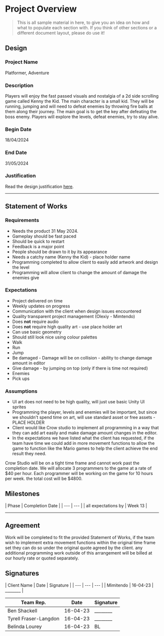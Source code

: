 # Project Overview
[//]: # (This section is an example structure for the proposal to your client.)

>This is all sample material in here, to give you an idea on how and what to populate each section with. If you think of other sections or a different document layout, please do use it!

## Design
[//]: # (How will you meet the client's brief, their expectations, and their requirements.)

### Project Name
Platformer, Adventure

### Description
[//]: # (This is the elevator pitch, sell the idea)
Players will enjoy the fast passed visuals and nostalgia of a 2d side scrolling game called Kenny the Kid.
The main character is a small kid. They will be running, jumping and will need to defeat enemies by throwing fire balls at them along their journey.
The main goal is to get the key after defeating the boss enemy. Players will explore the levels, defeat enemies, try to stay alive. 


### Begin Date
18/04/2024

### End Date
31/05/2024

### Justification
Read the design justification [here](project_justification.md).

---

## Statement of Works
[//]: # (This section is about managing expectations; list out all of the qualities that will be in the final product)

### Requirements
[//]: # (What are the requirements of the finished project?)
* Needs the product 31 May 2024.
* Gameplay should be fast paced
* Should be quick to restart
* Feedback is a major point
* People should be drawn to it by its appearance
* Needs a catchy name (Kenny the Kid) - place holder name
* Programming completed to allow client to easily add artwork and design the level
* Programming will allow client to change the amount of damage the enemies give 

### Expectations
[//]: # (What are the client's expectations?)
* Project delivered on time
* Weekly updates on progress
* Communication with the client when design issues encountered
* Quality transparent project management (Olexiy - Mimtendo)
* Does **not** require audio
* Does **not** require high quality art - use place holder art
* Can use basic geometry
* Should still look nice using colour palettes
* Walk 
* Run 
* Jump 
* Be damaged - Damage will be on collision - ability to change damage amount in editor
* Give damage - by jumping on top (only if there is time not required)
* Enemies
* Pick ups

### Assumptions
[//]: # (What are you assuming based on client responses)
* UI art does not need to be high quality, will just use basic Unity UI sprites
* Programming the player, levels and enemies will be important, but since we shouldn't spend time on art, will use standard asset or free assets - PLACE HOLDER
* Client would like Crow studio to implement all programming in a way that they can add art easily and make damage amount changes in the editor.
* In the expectations we have listed what the client has requested, if the team have time we could add in more movement functions to allow the game to function like the Mario games to help the client achieve the end result they need.

[//]: # (### Schedule of Rates)
[//]: # (This is where you would list your hourly rates and time estimations)
Crow Studio will be on a tight time frame and cannot work past the completion date.
We will allocate 3 programmers to the game at a rate of $40 per hour. 
Each programmer will be working on the game for 10 hours per week. 
the total cost will be $4800.

## Milestones
[//]: # (Breakdown of phases of development, with estimated delivery times)
[//]: # (In practice, if you were working on fixed price phases, you would also list expected payment after each phase.)
| Phase | Completion Date |
| --- | --- |
| all expectations by | Week 13 |

---

## Agreement
[//]: # (List out the arrangement)
Work will be completed to fit the provided Statement of Works, if the team wish to implement extra movement functions within the original time frame set they can do so under the original quote agreed by the client. any additional programming work outside of this arrangement will be billed at our hourly rate or quoted separately. 

## Signatures
[//]: # (If dealing in person, agreements should be signed so that additional work can be billed)
| Client Name | Date | Signature |
| --- | --- | --- |
| Mimitendo | 16-04-23 | ________ |

| Team Rep. | Date | Signature |
| --- | --- | --- |
| Ben Shackell | 16-04-23 | ________ |
| Tyrell Fraser-Langdon | 16-04-23 | ________ |
| Belinda Lourey | 16-04-23 | BL |
